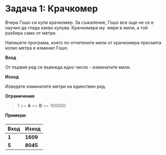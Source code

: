 Задача 1: Крачкомер
===================

<span id="условие" class="anchor"></span> Вчера Гошо си купи крачкомер. За съжаление, Гошо все още не се е научил да гледа какво купува. Крачкомера му  мери в мили, а той разбира само от метри.

Напишете програма, която по отчетените мили от крачкомера пресмята колко метра е изминал Гошо.

<span id="вход" class="anchor"></span>**Вход**

От първия ред се въвежда едно число - изминатите мили.

<span id="изход" class="anchor"></span>**Изход**

Изведете изминатите метри на единствен ред.

<span id="ограничения" class="anchor"></span>**Ограничения**

> 1 &lt;= **A** &lt;= **B** &lt;= 100000

<span id="примерни-тестове" class="anchor"><span id="тест-1" class="anchor"></span></span>**Примери**:

#### 

| **Вход** | **Изход** |
|----------|-----------|
| **1**    | **1609**  |
| **5**    | **8045**  |


